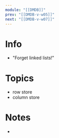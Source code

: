 ```yaml
---
module: "[[DMDB]]"
prev: "[[DMDB-v-w05]]"
next: "[[DMDB-v-w07]]"
---
```


 
# Info
- "Forget linked lists!"


# Topics
- row store
- column store


# Notes
- 